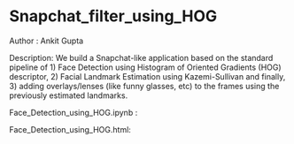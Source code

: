 # Snapchat_filter_using_HOG

Author : Ankit Gupta

Description: We build a Snapchat-like application based on the standard pipeline of 1) Face Detection using Histogram of Oriented Gradients (HOG) descriptor, 2) Facial Landmark Estimation using Kazemi-Sullivan and finally, 3) adding overlays/lenses (like funny glasses, etc) to the frames using the previously estimated landmarks.

Face_Detection_using_HOG.ipynb : 

Face_Detection_using_HOG.html: 
